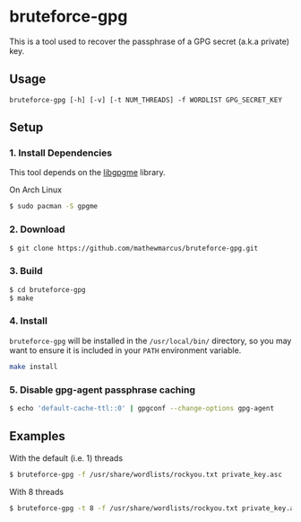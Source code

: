 # bruteforce-gpg

This is a tool used to recover the passphrase of a GPG secret (a.k.a private) key.

## Usage

```
bruteforce-gpg [-h] [-v] [-t NUM_THREADS] -f WORDLIST GPG_SECRET_KEY
```

## Setup
### 1. Install Dependencies

This tool depends on the [libgpgme](https://www.gnupg.org/software/gpgme/index.html) library.

On Arch Linux
```bash
$ sudo pacman -S gpgme
```

### 2. Download

```bash
$ git clone https://github.com/mathewmarcus/bruteforce-gpg.git
```

### 3. Build

```bash
$ cd bruteforce-gpg
$ make
```

### 4. Install

`bruteforce-gpg` will be installed in the `/usr/local/bin/` directory, so you may want to ensure it is included in your `PATH` environment variable.

```bash
make install
```

### 5. Disable gpg-agent passphrase caching

```bash
$ echo 'default-cache-ttl::0' | gpgconf --change-options gpg-agent
```

## Examples
With the default (i.e. 1) threads

```bash
$ bruteforce-gpg -f /usr/share/wordlists/rockyou.txt private_key.asc
```

With 8 threads

```bash
$ bruteforce-gpg -t 8 -f /usr/share/wordlists/rockyou.txt private_key.asc
```
